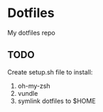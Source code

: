 # Dotfiles
My dotfiles repo

## TODO
Create setup.sh file to install:

1. oh-my-zsh
2. vundle
3. symlink dotfiles to $HOME
